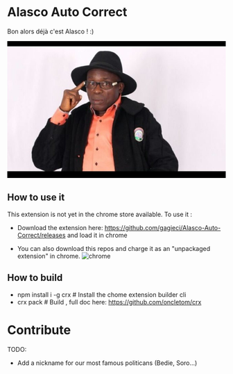 # Alasco Auto Correct

Bon alors déjà c'est Alasco ! :)

![Michel_Gohou](gohou.jpg)

## How to use it

This extension is not yet in the chrome store available.
To use it :

* Download the extension here: https://github.com/gagieci/Alasco-Auto-Correct/releases and load it in chrome

* You can also download this repos and charge it as an "unpackaged extension" in chrome.
![chrome](https://developer.chrome.com/static/images/get_started/load_extension.png)

## How to build

* npm install i -g crx # Install the chome extension builder cli
* crx pack # Build , full doc here: https://github.com/oncletom/crx

# Contribute

TODO:

* Add a nickname for our most famous politicans (Bedie, Soro...)
